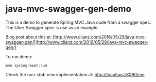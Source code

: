 # java-mvc-swagger-gen-demo

This is a demo to generate Spring MVC Java code from a swagger spec. The Uber Swagger spec is use as an example.

Blog post about this at: [http://www.clianz.com/2016/05/29/java-mvc-swagger-gen/](http://www.clianz.com/2016/05/29/java-mvc-swagger-gen/)

To run demo:
```
mvn spring-boot:run
```

Check the non-stub new implementation at: [http://localhost:8080/me](http://localhost:8080/me)
